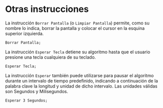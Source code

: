 # Otras instrucciones

La instrucción `Borrar Pantalla` (o `Limpiar Pantalla`) permite, como su nombre lo indica, borrar la pantalla y colocar el cursor en la esquina superior izquierda.

    Borrar Pantalla;

La instrucción `Esperar Tecla` detiene su algoritmo hasta que el usuario presione una tecla cualquiera de su teclado.

    Esperar Tecla;

La instrucción `Esperar` también puede utilizarse para pausar el algoritmo durante un intervalo de tiempo predefinido, indicando a continuación de la palabra clave la longitud y unidad de dicho intervalo. Las unidades válidas son Segundos y Milisegundos.

    Esperar 3 Segundos; 